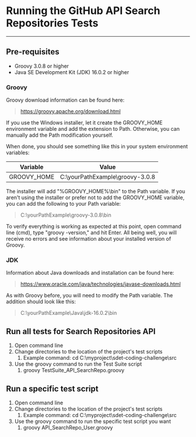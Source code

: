 # Running the GitHub API Search Repositories Tests

---
## Pre-requisites
* Groovy 3.0.8 or higher
* Java SE Development Kit (JDK) 16.0.2 or higher

### Groovy
Groovy download information can be found here:
> https://groovy.apache.org/download.html

If you use the Windows installer, let it create the GROOVY_HOME environment variable and add the extension to Path.  Otherwise, you can manually add the Path modification yourself.

When done, you should see something like this in your system environment variables:

|Variable|Value|
|---|---|
|GROOVY_HOME|C:\yourPathExample\groovy-3.0.8|

The installer will add "%GROOVY_HOME%\bin" to the Path variable.  If you aren't using the installer or prefer not to add the GROOVY_HOME variable, you can add the following to your Path variable:

> C:\yourPathExample\groovy-3.0.8\bin

To verify everything is working as expected at this point, open command line (cmd), type "groovy -version," and hit Enter.  All being well, you will receive no errors and see information about your installed version of Groovy.

### JDK
Information about Java downloads and installation can be found here:
> https://www.oracle.com/java/technologies/javase-downloads.html

As with Groovy before, you will need to modify the Path variable.  The addition should look like this:

> C:\yourPathExample\Java\jdk-16.0.2\bin

## Run all tests for Search Repositories API

1. Open command line
2. Change directories to the location of the project's test scripts
   1. Example command: cd C:\myproject\sdet-coding-challenge\src
3. Use the groovy command to run the Test Suite script
   1. groovy TestSuite_API_SearchRepo.groovy

## Run a specific test script

1. Open command line
2. Change directories to the location of the project's test scripts
    1. Example command: cd C:\myproject\sdet-coding-challenge\src
3. Use the groovy command to run the specific test script you want
   1. groovy API_SearchRepo_User.groovy